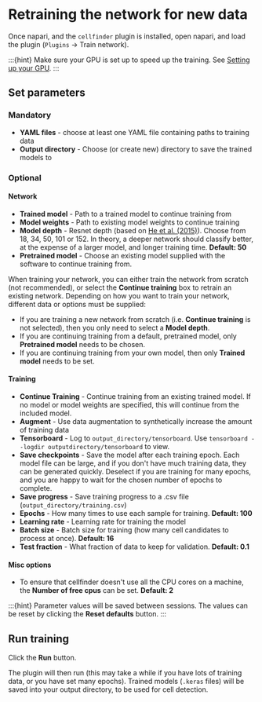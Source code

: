 # Retraining the network for new data

Once napari, and the `cellfinder` plugin is installed, open napari, and load the plugin (`Plugins` -> Train network).

:::{hint}
Make sure your GPU is set up to speed up the training.
See [Setting up your GPU](/documentation/setting-up/gpu).
:::

## Set parameters

### Mandatory

- **YAML files** - choose at least one YAML file containing paths to training data
- **Output directory** - Choose (or create new) directory to save the trained models to

### Optional

#### Network

- **Trained model** - Path to a trained model to continue training from
- **Model weights** - Path to existing model weights to continue training
- **Model depth** - Resnet depth (based on [He et al. (2015)](https://arxiv.org/abs/1512.03385)). Choose from 18, 34, 50, 101 or 152. In theory, a deeper network should classify better, at the expense of a larger model, and longer training time. **Default: 50**
- **Pretrained model** - Choose an existing model supplied with the software to continue training from.

When training your network, you can either train the network from scratch (not recommended), or select the **Continue training** box to retrain an existing network. Depending on how you want to train your network, different data or options must be supplied:

- If you are training a new network from scratch (i.e. **Continue training** is not selected), then you only need to select a **Model depth**.
- If you are continuing training from a default, pretrained model, only **Pretrained model** needs to be chosen.
- If you are continuing training from your own model, then only **Trained model** needs to be set.

#### Training

- **Continue Training** - Continue training from an existing trained model. If no model or model weights are specified, this will continue from the included model.
- **Augment** - Use data augmentation to synthetically increase the amount of training data
- **Tensorboard** - Log to `output_directory/tensorboard`. Use `tensorboard --logdir outputdirectory/tensorboard` to view.
- **Save checkpoints** - Save the model after each training epoch. Each model file can be large, and if you don't have much training data, they can be generated quickly. Deselect if you are training for many epochs, and you are happy to wait for the chosen number of epochs to complete.
- **Save progress** - Save training progress to a .csv file (`output_directory/training.csv`)
- **Epochs** - How many times to use each sample for training. **Default: 100**
- **Learning rate** - Learning rate for training the model
- **Batch size** - Batch size for training (how many cell candidates to process at once). **Default: 16**
- **Test fraction** - What fraction of data to keep for validation. **Default: 0.1**

#### Misc options

- To ensure that cellfinder doesn't use all the CPU cores on a machine, the **Number of free cpus** can be set. **Default: 2**

:::{hint}
Parameter values will be saved between sessions.
The values can be reset by clicking the **Reset defaults** button.
:::

## Run training

Click the **Run** button.&#x20;

The plugin will then run (this may take a while if you have lots of training data, or you have set many epochs).
Trained models (`.keras` files) will be saved into your output directory, to be used for cell detection.
